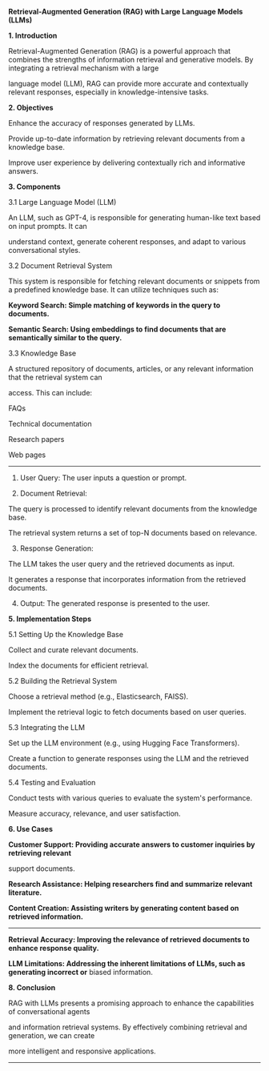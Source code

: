 **Retrieval-Augmented Generation (RAG) with Large Language Models (LLMs)**

**1. Introduction**

Retrieval-Augmented Generation (RAG) is a powerful approach that combines the strengths of
information retrieval and generative models. By integrating a retrieval mechanism with a large

language model (LLM), RAG can provide more accurate and contextually relevant responses, especially
in knowledge-intensive tasks.

**2. Objectives**

Enhance the accuracy of responses generated by LLMs.

Provide up-to-date information by retrieving relevant documents from a knowledge base.

Improve user experience by delivering contextually rich and informative answers.

**3. Components**

3.1 Large Language Model (LLM)

An LLM, such as GPT-4, is responsible for generating human-like text based on input prompts. It can

understand context, generate coherent responses, and adapt to various conversational styles.

3.2 Document Retrieval System

This system is responsible for fetching relevant documents or snippets from a predefined knowledge
base. It can utilize techniques such as:

**Keyword Search: Simple matching of keywords in the query to documents.**

**Semantic Search: Using embeddings to find documents that are semantically similar to the query.**

3.3 Knowledge Base

A structured repository of documents, articles, or any relevant information that the retrieval system can

access. This can include:

FAQs

Technical documentation

Research papers

Web pages


-----

1. User Query: The user inputs a question or prompt.

2. Document Retrieval:

The query is processed to identify relevant documents from the knowledge base.

The retrieval system returns a set of top-N documents based on relevance.

3. Response Generation:

The LLM takes the user query and the retrieved documents as input.

It generates a response that incorporates information from the retrieved documents.

4. Output: The generated response is presented to the user.

**5. Implementation Steps**

5.1 Setting Up the Knowledge Base

Collect and curate relevant documents.

Index the documents for efficient retrieval.

5.2 Building the Retrieval System

Choose a retrieval method (e.g., Elasticsearch, FAISS).

Implement the retrieval logic to fetch documents based on user queries.

5.3 Integrating the LLM

Set up the LLM environment (e.g., using Hugging Face Transformers).

Create a function to generate responses using the LLM and the retrieved documents.

5.4 Testing and Evaluation

Conduct tests with various queries to evaluate the system's performance.

Measure accuracy, relevance, and user satisfaction.

**6. Use Cases**

**Customer Support: Providing accurate answers to customer inquiries by retrieving relevant**

support documents.

**Research Assistance: Helping researchers find and summarize relevant literature.**

**Content Creation: Assisting writers by generating content based on retrieved information.**


-----

**Retrieval Accuracy: Improving the relevance of retrieved documents to enhance response quality.**

**LLM Limitations: Addressing the inherent limitations of LLMs, such as generating incorrect or**
biased information.

**8. Conclusion**

RAG with LLMs presents a promising approach to enhance the capabilities of conversational agents

and information retrieval systems. By effectively combining retrieval and generation, we can create

more intelligent and responsive applications.


-----

